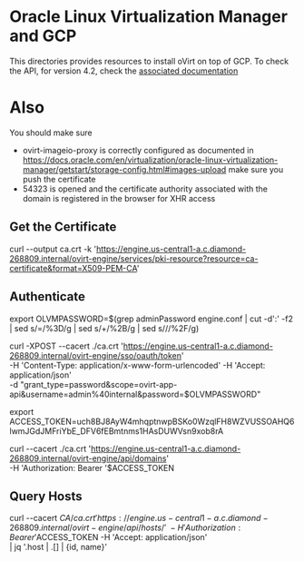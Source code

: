 # Oracle Linux Virtualization Manager and GCP

This directories provides resources to install oVirt on top of GCP. To
check the API, for version 4.2, check the
[associated documentation](https://access.redhat.com/documentation/en-us/red_hat_virtualization/4.2/html/rest_api_guide/index)

# Also

You should make sure
- ovirt-imageio-proxy is correctly configured as documented in https://docs.oracle.com/en/virtualization/oracle-linux-virtualization-manager/getstart/storage-config.html#images-upload
  make sure you push the certificate
- 54323 is opened and the certificate authority associated with the domain is registered in the browser for XHR access


## Get the Certificate

curl --output ca.crt -k 'https://engine.us-central1-a.c.diamond-268809.internal/ovirt-engine/services/pki-resource?resource=ca-certificate&format=X509-PEM-CA'

## Authenticate

export OLVMPASSWORD=$(grep adminPassword engine.conf |  cut -d':' -f2 | sed s/=/%3D/g | sed s/+/%2B/g | sed s/\//%2F/g)

curl -XPOST --cacert ./ca.crt 'https://engine.us-central1-a.c.diamond-268809.internal/ovirt-engine/sso/oauth/token' \
  -H 'Content-Type: application/x-www-form-urlencoded' -H 'Accept: application/json' \
  -d "grant_type=password&scope=ovirt-app-api&username=admin%40internal&password=$OLVMPASSWORD"

export ACCESS_TOKEN=uch8BJ8AyW4mhqptnwpBSKo0WzqlFH8WZVUSSOAHQ6lwmJGdJMFriYbE_DFV6fEBmtnms1HAsDUWVsn9xob8rA

curl --cacert ./ca.crt 'https://engine.us-central1-a.c.diamond-268809.internal/ovirt-engine/api/domains' \
  -H 'Authorization: Bearer '$ACCESS_TOKEN


## Query Hosts

curl --cacert $CA/ca.crt 'https://engine.us-central1-a.c.diamond-268809.internal/ovirt-engine/api/hosts/' \
   -H 'Authorization: Bearer '$ACCESS_TOKEN -H 'Accept: application/json' \
  | jq '.host | .[] | {id, name}'

